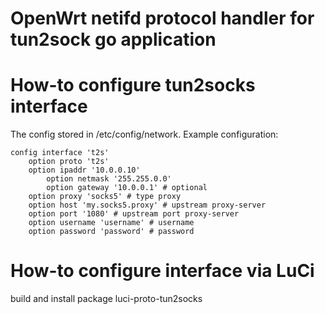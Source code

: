 # OpenWrt netifd protocol handler for tun2sock go application

# How-to configure tun2socks interface
The config stored in /etc/config/network. Example configuration:
```
config interface 't2s'
	option proto 't2s'
	option ipaddr '10.0.0.10'
    	option netmask '255.255.0.0'
    	option gateway '10.0.0.1' # optional
	option proxy 'socks5' # type proxy
	option host 'my.socks5.proxy' # upstream proxy-server
	option port '1080' # upstream port proxy-server
	option username 'username' # username 
	option password 'password' # password

```

# How-to configure interface via LuCi
build and install package luci-proto-tun2socks

